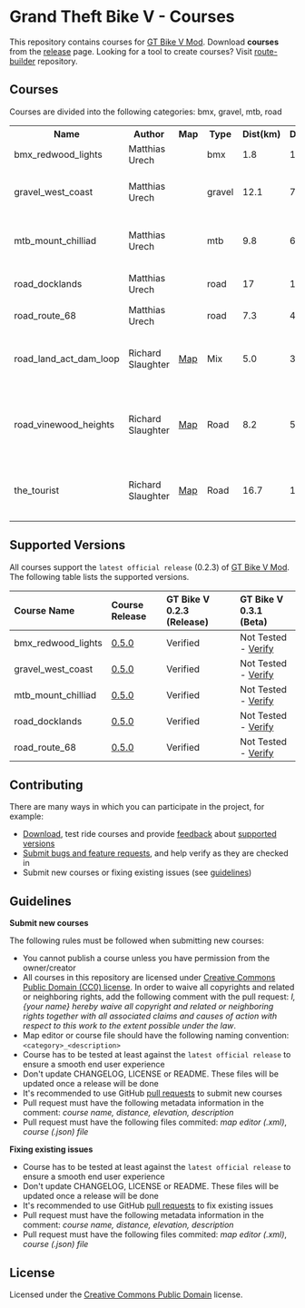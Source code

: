 # Grand Theft Bike V - Courses
 
This repository contains courses for [GT Bike V Mod](https://de.gta5-mods.com/scripts/gt-bike-v). Download **courses** from the [release](https://github.com/gtbikev/courses/releases) page. Looking for a tool to create courses? Visit [route-builder](https://github.com/gtbikev/route-builder) repository.

## Courses

Courses are divided into the following categories: bmx, gravel, mtb, road

<!--
Considering possibility of importing from this table into user frontennd, would need
to ensure entries remain in consistent format
Below entry is tagging beginning of data table for possible import later
-->
<!--***COURSE_TABLE_BEGIN***-->
<table width ="100%" >
  <tr>
    <th>Name</th>
    <th>Author</th>
    <th>Map</th>
    <th>Type</th>
    <th>Dist(km)</th>
    <th>Dist(mi)</th>
    <th>Elev(m)</th>
    <th>Elev(ft)</th>
    <th>Description</th>
  </tr>
  <tr>
    <td>bmx_redwood_lights</td> <!--Name-->
    <td>Matthias Urech</td> <!--Author-->
    <td></td> <!--Map (link to image of route map)-->
    <td>bmx</td> <!--RouteType (road, gravel, mtb, bmx, mix, etc)-->
    <td>1.8</td> <!--Distance (km)-->
    <td>1.1</td> <!--Distance (mi)-->
    <td>31</td> <!--Elevation (m)-->
    <td>101</td> <!--Elevation (ft)-->
    <td>BMX Race Track</td> <!--Description-->
  </tr>
  <tr>
    <td>gravel_west_coast</td> <!--Name-->
    <td>Matthias Urech</td> <!--Author-->
    <td></td> <!--Map (link to image of route map)-->
    <td>gravel</td> <!--RouteType (road, gravel, mtb, bmx, mix, etc)-->
    <td>12.1</td> <!--Distance (km)-->
    <td>7.5</td> <!--Distance (mi)-->
    <td>158</td> <!--Elevation (m)-->
    <td>518</td> <!--Elevation (ft)-->
    <td>Gravel roads on the west coast</td> <!--Description-->
  </tr>
  <tr>
    <td>mtb_mount_chilliad</td> <!--Name-->
    <td>Matthias Urech</td> <!--Author-->
    <td></td> <!--Map (link to image of route map)-->
    <td>mtb</td> <!--RouteType (road, gravel, mtb, bmx, mix, etc)-->
    <td>9.8</td> <!--Distance (km)-->
    <td>6</td> <!--Distance (mi)-->
    <td>137</td> <!--Elevation (m)-->
    <td>449</td> <!--Elevation (ft)-->
    <td>Mtb trails around mount chilliad</td> <!--Description-->
  </tr>
  <tr>
    <td>road_docklands</td> <!--Name-->
    <td>Matthias Urech</td> <!--Author-->
    <td></td> <!--Map (link to image of route map)-->
    <td>road</td> <!--RouteType (road, gravel, mtb, bmx, mix, etc)-->
    <td>17</td> <!--Distance (km)-->
    <td>10.5</td> <!--Distance (mi)-->
    <td>190</td> <!--Elevation (m)-->
    <td>623</td> <!--Elevation (ft)-->
    <td>Roads in Los Santos harbor area</td> <!--Description-->
  </tr>
  <tr>
    <td>road_route_68</td> <!--Name-->
    <td>Matthias Urech</td> <!--Author-->
    <td></td> <!--Map (link to image of route map)-->
    <td>road</td> <!--RouteType (road, gravel, mtb, bmx, mix, etc)-->
    <td>7.3</td> <!--Distance (km)-->
    <td>4.5</td> <!--Distance (mi)-->
    <td>114</td> <!--Elevation (m)-->
    <td>374</td> <!--Elevation (ft)-->
    <td>TT course on route 68</td> <!--Description-->
  </tr>
  <tr>
    <td>road_land_act_dam_loop</td> <!--Name - NOTE: Must match filename without ".json" extension-->
    <td>Richard Slaughter</td> <!--Author-->
    <td><a href="http://imgur.com/dFGFELV.jpg">Map</a></td> <!--Map (link to image of route map)-->
    <td>Mix</td> <!--RouteType (road, gravel, mtb, bmx, mix, etc)-->
    <td>5.0</td> <!--Distance (km)-->
    <td>3.1</td> <!--Distance (mi)-->
    <td>116</td> <!--Elevation (m)-->
    <td>381</td> <!--Elevation (ft)-->
    <td>Quick loop around Los Santos Pumping Station</td><!--Description-->
  </tr>
  <tr>
    <td>road_vinewood_heights</td> <!--Name - NOTE: Must match filename without ".json" extension-->
    <td>Richard Slaughter</td> <!--Author-->
    <td><a href="https://imgur.com/QG89zk1.jpg">Map</a></td> <!--Map (link to image of route map)-->
    <td>Road</td> <!--RouteType (road, gravel, mtb, bmx, mix, etc)-->
    <td>8.2</td> <!--Distance (km)-->
    <td>5.1</td> <!--Distance (mi)-->
    <td>193</td> <!--Elevation (m)-->
    <td>634</td> <!--Elevation (ft)-->
    <td>A hilly zigzag through ritzy Vinewood Heights</td> <!--Description-->
  </tr>
  <tr>
    <td>the_tourist</td> <!--Name - NOTE: Must match filename without ".json" extension-->
    <td>Richard Slaughter</td> <!--Author-->
    <td><a href="http://imgur.com/Zfjny4W.jpg">Map</a></td> <!--Map (link to image of route map)-->
    <td>Road</td> <!--RouteType (road, gravel, mtb, bmx, mix, etc)-->
    <td>16.7</td> <!--Distance (km)-->
    <td>10.4</td> <!--Distance (mi)-->
    <td>311</td> <!--Elevation (m)-->
    <td>1019</td> <!--Elevation (ft)-->
    <td>A sightseeing tour through Los Santos</td> <!--Description-->
  </tr>
</table>
<!--***COURSE_TABLE_END***-->

<!-- Template for new entry - copy and paste before "</table>", remove "<!--" from beginning of each row, then replace * with relevant information  -->
<!--  <tr> <!---->
<!--    <td>*</td> <!--Name - NOTE: Must match filename without ".json" extension-->
<!--    <td>*</td> <!--Author-->
<!--    <td>*</td> <!--Map (link to image of route map)-->
<!--    <td>*</td> <!--RouteType (road, gravel, mtb, bmx, mix, etc)-->
<!--    <td>*</td> <!--Distance (km)-->
<!--    <td>*</td> <!--Distance (mi)-->
<!--    <td>*</td> <!--Elevation (m)-->
<!--    <td>*</td> <!--Elevation (ft)-->
<!--    <td>*</td> <!--Description-->
<!--  </tr> <!---->



## Supported Versions

All courses support the `latest official release` (0.2.3) of [GT Bike V Mod](https://de.gta5-mods.com/scripts/gt-bike-v). The following table lists the supported versions.

| Course Name        | Course Release                                                  | GT Bike V 0.2.3 (Release) | GT Bike V 0.3.1 (Beta) |
| :----------------- | :-------------------------------------------------------------- | :-------------- | :----------- |
| bmx_redwood_lights | [0.5.0](https://github.com/gtbikev/courses/releases/tag/v0.5.0) | Verified        | Not Tested - [Verify](https://github.com/gtbikev/courses/issues/16) |
| gravel_west_coast  | [0.5.0](https://github.com/gtbikev/courses/releases/tag/v0.5.0) | Verified        | Not Tested - [Verify](https://github.com/gtbikev/courses/issues/17) |
| mtb_mount_chilliad | [0.5.0](https://github.com/gtbikev/courses/releases/tag/v0.5.0) | Verified        | Not Tested - [Verify](https://github.com/gtbikev/courses/issues/18) |
| road_docklands     | [0.5.0](https://github.com/gtbikev/courses/releases/tag/v0.5.0) | Verified        | Not Tested - [Verify](https://github.com/gtbikev/courses/issues/19) |
| road_route_68      | [0.5.0](https://github.com/gtbikev/courses/releases/tag/v0.5.0) | Verified        | Not Tested - [Verify](https://github.com/gtbikev/courses/issues/20) |

## Contributing

There are many ways in which you can participate in the project, for example:

* [Download](https://github.com/gtbikev/courses/releases), test ride courses and provide [feedback](https://github.com/gtbikev/courses/issues?q=is%3Aissue+is%3Aopen+label%3Averify) about [supported versions](https://github.com/gtbikev/courses/blob/master/README.md#supported-versions)
* [Submit bugs and feature requests](https://github.com/gtbikev/courses/issues), and help verify as they are checked in
* Submit new courses or fixing existing issues (see [guidelines](https://github.com/gtbikev/courses#guidelines))

## Guidelines

**Submit new courses**

The following rules must be followed when submitting new courses:

* You cannot publish a course unless you have permission from the owner/creator
* All courses in this repository are licensed under [Creative Commons Public Domain (CC0) license](https://creativecommons.org/share-your-work/public-domain/cc0/). In order to waive all copyrights and related or neighboring rights, add the following comment with the pull request: *I, {your name} hereby waive all copyright and related or neighboring rights together with all associated claims and causes of action with respect to this work to the extent possible under the law*.
* Map editor or course file should have the following naming convention: ````<category>_<description>````
* Course has to be tested at least against the `latest official release` to ensure a smooth end user experience
* Don't update CHANGELOG, LICENSE or README. These files will be updated once a release will be done
* It's recommended to use GitHub [pull requests](https://help.github.com/en/github/collaborating-with-issues-and-pull-requests/about-pull-requests) to submit new courses
* Pull request must have the following metadata information in the comment: *course name, distance, elevation, description*
* Pull request must have the following files commited: *map editor (.xml)*, *course (.json) file*

**Fixing existing issues**

* Course has to be tested at least against the `latest official release` to ensure a smooth end user experience
* Don't update CHANGELOG, LICENSE or README. These files will be updated once a release will be done
* It's recommended to use GitHub [pull requests](https://help.github.com/en/github/collaborating-with-issues-and-pull-requests/about-pull-requests) to fix existing issues
* Pull request must have the following metadata information in the comment: *course name, distance, elevation, description*
* Pull request must have the following files commited: *map editor (.xml)*, *course (.json) file*

## License

Licensed under the [Creative Commons Public Domain](https://creativecommons.org/share-your-work/public-domain/cc0/) license.
